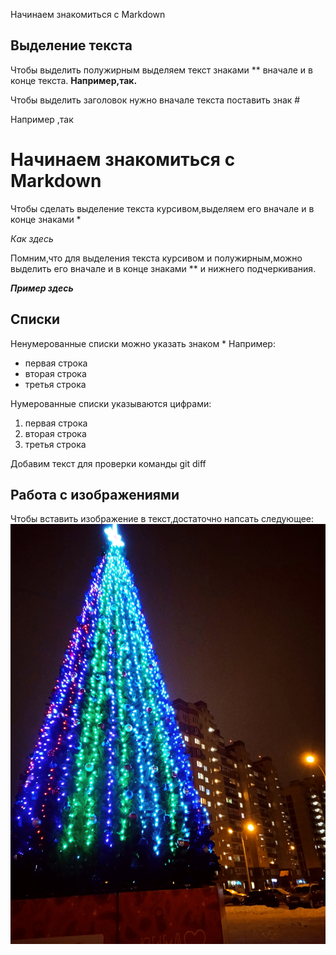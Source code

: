  Начинаем знакомиться с Markdown

## Выделение текста
 Чтобы выделить полужирным выделяем текст знаками ** вначале и в конце текста.
 **Например,так.**


Чтобы выделить заголовок нужно вначале текста поставить знак #

Например ,так 
# Начинаем знакомиться с Markdown


Чтобы сделать выделение текста курсивом,выделяем его вначале и в конце знаками *

*Как здесь*

Помним,что для выделения текста курсивом и полужирным,можно выделить его вначале и в конце знаками ** и нижнего подчеркивания.

**_Пример здесь_**

## Списки

Ненумерованные списки можно указать знаком *
Например:
* первая строка
* вторая строка
* третья строка

Нумерованные списки указываются цифрами:

1. первая строка
2. вторая строка
3. третья строка


Добавим текст для проверки команды git diff



## Работа с изображениями

Чтобы вставить изображение в текст,достаточно напсать следующее:
!["Скоро новый год"](1637600822504.jpg)
